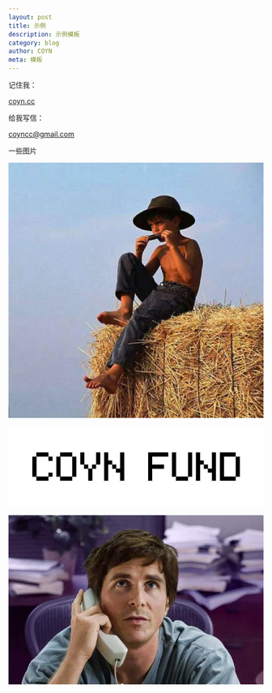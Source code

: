 ```yaml
---
layout: post
title: 示例
description: 示例模板
category: blog
author: COYN
meta: 模板
---
```

记住我：

<a href="https://coyn.cc">coyn.cc</a>

给我写信：

<coyncc@gmail.com>

一些图片

![myphoto](/images/example/myphoto.jpg)

![myfund](/images/example/myfund.jpg)

![thebigshort](/images/example/thebigshort.jpg)


